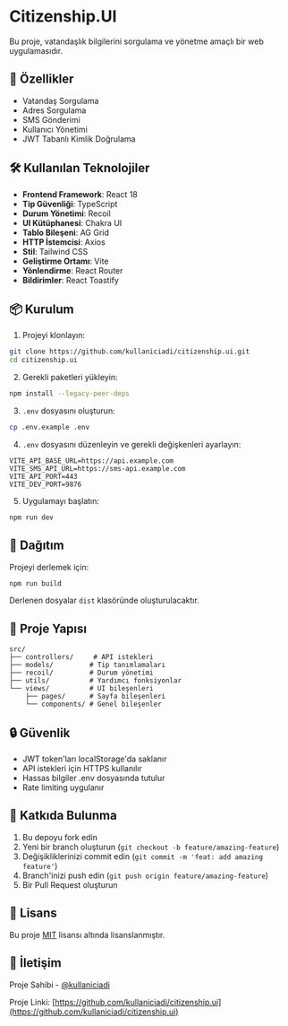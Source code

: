 # Citizenship.UI

Bu proje, vatandaşlık bilgilerini sorgulama ve yönetme amaçlı bir web uygulamasıdır.

## 🚀 Özellikler

- Vatandaş Sorgulama
- Adres Sorgulama
- SMS Gönderimi
- Kullanıcı Yönetimi
- JWT Tabanlı Kimlik Doğrulama

## 🛠️ Kullanılan Teknolojiler

- **Frontend Framework**: React 18
- **Tip Güvenliği**: TypeScript
- **Durum Yönetimi**: Recoil
- **UI Kütüphanesi**: Chakra UI
- **Tablo Bileşeni**: AG Grid
- **HTTP İstemcisi**: Axios
- **Stil**: Tailwind CSS
- **Geliştirme Ortamı**: Vite
- **Yönlendirme**: React Router
- **Bildirimler**: React Toastify

## 📦 Kurulum

1. Projeyi klonlayın:
```bash
git clone https://github.com/kullaniciadi/citizenship.ui.git
cd citizenship.ui
```

2. Gerekli paketleri yükleyin:
```bash
npm install --legacy-peer-deps
```

3. `.env` dosyasını oluşturun:
```bash
cp .env.example .env
```

4. `.env` dosyasını düzenleyin ve gerekli değişkenleri ayarlayın:
```env
VITE_API_BASE_URL=https://api.example.com
VITE_SMS_API_URL=https://sms-api.example.com
VITE_API_PORT=443
VITE_DEV_PORT=9876
```

5. Uygulamayı başlatın:
```bash
npm run dev
```

## 🚀 Dağıtım

Projeyi derlemek için:
```bash
npm run build
```

Derlenen dosyalar `dist` klasöründe oluşturulacaktır.

## 📁 Proje Yapısı

```
src/
├── controllers/     # API istekleri
├── models/         # Tip tanımlamaları
├── recoil/         # Durum yönetimi
├── utils/          # Yardımcı fonksiyonlar
└── views/          # UI bileşenleri
    ├── pages/      # Sayfa bileşenleri
    └── components/ # Genel bileşenler
```

## 🔒 Güvenlik

- JWT token'ları localStorage'da saklanır
- API istekleri için HTTPS kullanılır
- Hassas bilgiler .env dosyasında tutulur
- Rate limiting uygulanır

## 🤝 Katkıda Bulunma

1. Bu depoyu fork edin
2. Yeni bir branch oluşturun (`git checkout -b feature/amazing-feature`)
3. Değişikliklerinizi commit edin (`git commit -m 'feat: add amazing feature'`)
4. Branch'inizi push edin (`git push origin feature/amazing-feature`)
5. Bir Pull Request oluşturun

## 📝 Lisans

Bu proje [MIT](LICENSE) lisansı altında lisanslanmıştır.

## 📧 İletişim

Proje Sahibi - [@kullaniciadi](https://github.com/kullaniciadi)

Proje Linki: [https://github.com/kullaniciadi/citizenship.ui](https://github.com/kullaniciadi/citizenship.ui) 